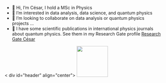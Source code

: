 - 👋 Hi, I’m César, I hold a MSc in Physics
- 👀 I’m interested in data analysis, data science, and quantum physics
- 💞️ I’m looking to collaborate on data analysis or quantum physics projects ...
- 📝 I have some scientific publications in international physics journals about quantum physics. See them in my Research Gate profile [Research Gate César](https://www.researchgate.net/profile/Cesar-Muro-Cabral)


< div id="header" align="center">
  <img src="https://drive.google.com/file/d/1rB41EvoXiuGClYFMCjh_XSEQ_fj0IoPV/view?usp=share_link" width="100"/>
</div>


<!---
cmuro27/cmuro27 is a ✨ special ✨ repository because its `README.md` (this file) appears on your GitHub profile.
You can click the Preview link to take a look at your changes.
--->
